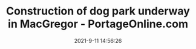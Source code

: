 ---
"title": "Construction of dog park underway in MacGregor - PortageOnline.com"
"date": "2021-9-11 14:56:26"
"feed_name": "GOOGLENEWSCONSTRUCTION"
"feed_website": "https://news.google.com/search?q=construction%2Bincident&hl=en-US&gl=US&ceid=US:en"
"feed_rss": "https://news.google.com/rss/search?q=construction%2Bincident&hl=en-US&gl=US&ceid=US:en"
"link": "https://portageonline.com/local/construction-of-dog-park-underway-in-macgregor"
"file": "_posts/2021-1-1-e0ce49ea5d4db52acdb3581dac9134de0fae1fd6.md"
"accident": "1"
"drilling": "0"
"dead": "0"
"injured": "0"
---
